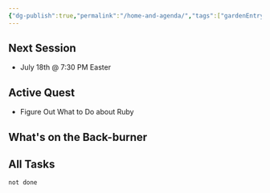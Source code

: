 ```yaml
---
{"dg-publish":true,"permalink":"/home-and-agenda/","tags":["gardenEntry"]}
---
```


## Next Session
- July 18th @ 7:30 PM Easter
## Active Quest
- Figure Out What to Do about Ruby
## What's on the Back-burner

## All Tasks
```tasks
not done
```
